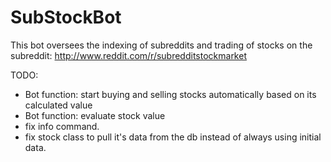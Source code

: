 # SubStockBot
This bot oversees the indexing of subreddits and trading of stocks on the subreddit: http://www.reddit.com/r/subredditstockmarket


TODO:

* Bot function: start buying and selling stocks automatically based on its calculated value
* Bot function: evaluate stock value
* fix info command.
* fix stock class to pull it's data from the db instead of always using initial data.